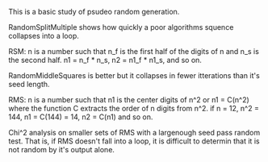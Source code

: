 This is a basic study of psudeo random generation. 

RandomSplitMultiple shows how quickly a poor algorithms squence collapses into a loop. 

RSM: n is a number such that n_f is the first half of the digits of n and n_s is the second half. 
n1 = n_f * n_s, n2 = n1_f * n1_s, and so on.   

RandomMiddleSquares is better but it collapses in fewer itterations than it's seed length. 

RMS: n is a number such that n1 is the center digits of n^2 or n1 = C(n^2) where the function C extracts the order of n digits from n^2. if n = 12, n^2 = 144, n1 = C(144) = 14, n2 = C(n1) and so on. 

Chi^2 analysis on smaller sets of RMS with a largenough seed pass random test. That is, if RMS doesn't fall into a loop, it is difficult to determin that it is not random by it's output alone.    